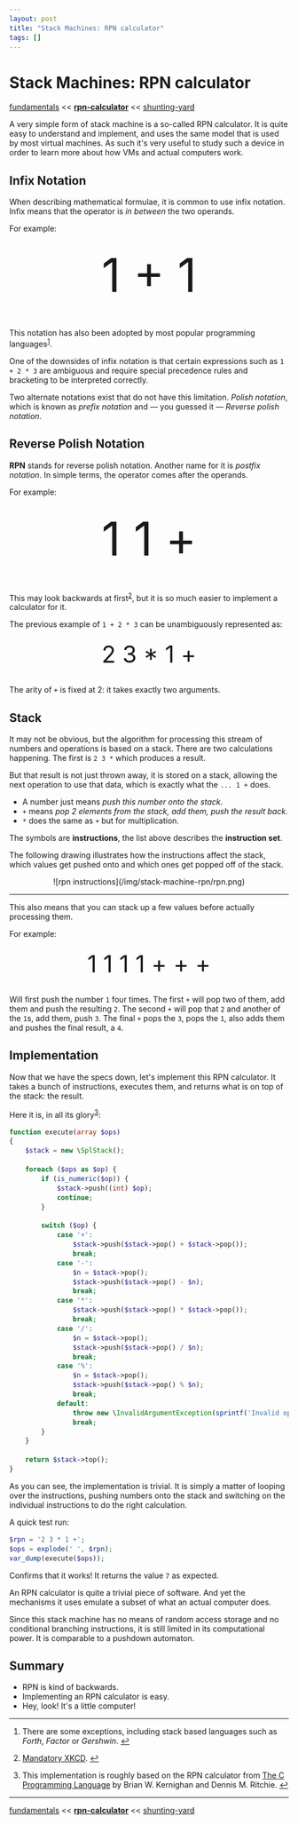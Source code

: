 ```yaml
---
layout: post
title: "Stack Machines: RPN calculator"
tags: []
---
```


<style>
.formula {
    text-align: center;
    margin-top: 25px;
    margin-bottom: 45px;
    font-size: 6em;
}
.formula2 {
    text-align: center;
    margin-top: 20px;
    margin-bottom: 30px;
    font-size: 3em;
}
</style>

# Stack Machines: RPN calculator

[fundamentals](/2013/08/28/stack-machines-fundamentals.html) <<
[**rpn-calculator**](/2013/12/02/stack-machines-rpn.html) <<
[shunting-yard](/2013/12/03/stack-machines-shunting-yard.html)

A very simple form of stack machine is a so-called RPN calculator. It is quite
easy to understand and implement, and uses the same model that is used by most
virtual machines. As such it's very useful to study such a device in order to
learn more about how VMs and actual computers work.

## Infix Notation

When describing mathematical formulae, it is common to use infix notation.
Infix means that the operator is *in between* the two operands.

For example:

<div class="formula">1 + 1</div>

This notation has also been adopted by most popular programming
languages<sup><a id="ft-1-src"></a><a href="#ft-1">1</a></sup>.

One of the downsides of infix notation is that certain expressions such as
`1 + 2 * 3` are ambiguous and require special precedence rules and bracketing
to be interpreted correctly.

Two alternate notations exist that do not have this limitation. *Polish
notation*, which is known as *prefix notation* and &mdash; you guessed it
&mdash; *Reverse polish notation*.

## Reverse Polish Notation

**RPN** stands for reverse polish notation. Another name for it is *postfix
notation*. In simple terms, the operator comes after the operands.

For example:

<div class="formula">1 1 +</div>

This may look backwards at first<sup><a id="ft-2-src"></a><a
href="#ft-2">2</a></sup>, but it is so much easier to implement a calculator
for it.

The previous example of `1 + 2 * 3` can be unambiguously represented as:

<div class="formula2">2 3 * 1 +</div>

The arity of `+` is fixed at 2: it takes exactly two arguments.

## Stack

It may not be obvious, but the algorithm for processing this stream of numbers
and operations is based on a stack. There are two calculations happening. The
first is `2 3 *` which produces a result.

But that result is not just thrown away, it is stored on a stack, allowing the
next operation to use that data, which is exactly what the `... 1 +` does.

* A number just means *push this number onto the stack*.
* `+` means *pop 2 elements from the stack, add them, push the result back*.
* `*` does the same as `+` but for multiplication.

The symbols are **instructions**, the list above describes the **instruction
set**.

The following drawing illustrates how the instructions affect the stack, which
values get pushed onto and which ones get popped off of the stack.

<center>
    ![rpn instructions](/img/stack-machine-rpn/rpn.png)
</center>

---

This also means that you can stack up a few values before actually processing
them.

For example:

<div class="formula2">1 1 1 1 + + +</div>

Will first push the number `1` four times. The first `+` will pop two of them,
add them and push the resulting `2`. The second `+` will pop that `2` and
another of the `1`s, add them, push `3`. The final `+` pops the `3`, pops the
`1`, also adds them and pushes the final result, a `4`.

## Implementation

Now that we have the specs down, let's implement this RPN calculator. It takes
a bunch of instructions, executes them, and returns what is on top of the
stack: the result.

Here it is, in all its glory<sup><a id="ft-3-src"></a><a
href="#ft-3">3</a></sup>:

~~~php
function execute(array $ops)
{
    $stack = new \SplStack();

    foreach ($ops as $op) {
        if (is_numeric($op)) {
            $stack->push((int) $op);
            continue;
        }

        switch ($op) {
            case '+':
                $stack->push($stack->pop() + $stack->pop());
                break;
            case '-':
                $n = $stack->pop();
                $stack->push($stack->pop() - $n);
                break;
            case '*':
                $stack->push($stack->pop() * $stack->pop());
                break;
            case '/':
                $n = $stack->pop();
                $stack->push($stack->pop() / $n);
                break;
            case '%':
                $n = $stack->pop();
                $stack->push($stack->pop() % $n);
                break;
            default:
                throw new \InvalidArgumentException(sprintf('Invalid operation: %s', $op));
                break;
        }
    }

    return $stack->top();
}
~~~

As you can see, the implementation is trivial. It is simply a matter of
looping over the instructions, pushing numbers onto the stack and switching on
the individual instructions to do the right calculation.

A quick test run:

~~~php
$rpn = '2 3 * 1 +';
$ops = explode(' ', $rpn);
var_dump(execute($ops));
~~~

Confirms that it works! It returns the value `7` as expected.

An RPN calculator is quite a trivial piece of software. And yet the mechanisms
it uses emulate a subset of what an actual computer does.

Since this stack machine has no means of random access storage and no
conditional branching instructions, it is still limited in its computational
power. It is comparable to a pushdown automaton.

## Summary

* RPN is kind of backwards.
* Implementing an RPN calculator is easy.
* Hey, look! It's a little computer!

---

1. <a id="ft-1"></a>There are some exceptions, including stack based languages
   such as *Forth*, *Factor* or *Gershwin*. <a id="ft-1" href="#ft-1-src">↩</a>

2. <a id="ft-2"></a>[Mandatory XKCD](http://xkcd.com/645/). <a id="ft-2"
   href="#ft-2-src">↩</a>

3. <a id="ft-3"></a>This implementation is roughly based on the RPN calculator
   from [The C Programming Language](http://cm.bell-labs.com/cm/cs/cbook/) by
   Brian W. Kernighan and Dennis M. Ritchie. <a id="ft-3"
   href="#ft-3-src">↩</a>

---

[fundamentals](/2013/08/28/stack-machines-fundamentals.html) <<
[**rpn-calculator**](/2013/12/02/stack-machines-rpn.html) <<
[shunting-yard](/2013/12/03/stack-machines-shunting-yard.html)
